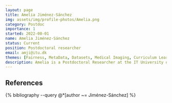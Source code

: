 ```yaml
---
layout: page
title: Amelia Jiménez-Sánchez
img: assets/img/profile-photos/Amelia.png
category: Postdoc
importance: 1
started: 2022-08-01
name: Amelia Jiménez-Sánchez
status: Current
position: Postdoctoral researcher
email: amji@itu.dk
themes: [Fairness, MetaData, Datasets, Medical Imaging, Curriculum Learning, Domain Adaptation, Federated Learning]
description: Amelia is a Postdoctoral Researcher at the IT University of Copenhagen. Her research interests are in the broad areas of medical imaging, representation learning and data science. She has experience developing algorithms to deal with label noise, limited amounts of data and class-imbalance, problems that are fairly common in medical datasets. She is working on the project “Making Metadata Count”. Before joining ITU, she received a degree in Telecommunications Engineering from the University of Granada, a Master of Science in Biomedical Computing from the Technical University of Munich and her Ph.D. from Pompeu Fabra University. You can find more info about her at her personal website [https://ameliajimenez.github.io/](https://ameliajimenez.github.io/) or [Twitter](https://twitter.com/ameliajimsan).
---
```


References
----------
<div class="publications">
  {% bibliography --query @*[author ~= Jiménez-Sánchez] %}
</div>
